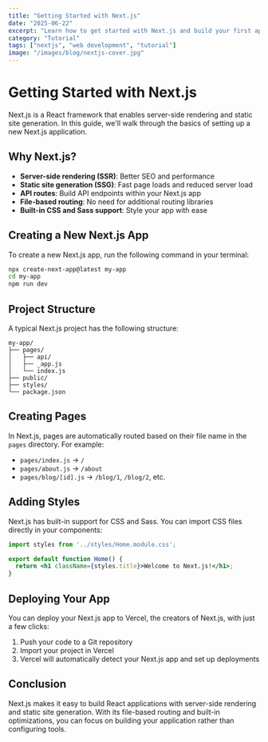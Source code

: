 ```yaml
---
title: "Getting Started with Next.js"
date: "2025-06-22"
excerpt: "Learn how to get started with Next.js and build your first application."
category: "Tutorial"
tags: ["nextjs", "web development", "tutorial"]
image: "/images/blog/nextjs-cover.jpg"
---
```


# Getting Started with Next.js

Next.js is a React framework that enables server-side rendering and static site generation. In this guide, we'll walk through the basics of setting up a new Next.js application.

## Why Next.js?

- **Server-side rendering (SSR)**: Better SEO and performance
- **Static site generation (SSG)**: Fast page loads and reduced server load
- **API routes**: Build API endpoints within your Next.js app
- **File-based routing**: No need for additional routing libraries
- **Built-in CSS and Sass support**: Style your app with ease

## Creating a New Next.js App

To create a new Next.js app, run the following command in your terminal:

```bash
npx create-next-app@latest my-app
cd my-app
npm run dev
```

## Project Structure

A typical Next.js project has the following structure:

```
my-app/
├── pages/
│   ├── api/
│   ├── _app.js
│   └── index.js
├── public/
├── styles/
└── package.json
```

## Creating Pages

In Next.js, pages are automatically routed based on their file name in the `pages` directory. For example:

- `pages/index.js` → `/`
- `pages/about.js` → `/about`
- `pages/blog/[id].js` → `/blog/1`, `/blog/2`, etc.

## Adding Styles

Next.js has built-in support for CSS and Sass. You can import CSS files directly in your components:

```jsx
import styles from '../styles/Home.module.css';

export default function Home() {
  return <h1 className={styles.title}>Welcome to Next.js!</h1>;
}
```

## Deploying Your App

You can deploy your Next.js app to Vercel, the creators of Next.js, with just a few clicks:

1. Push your code to a Git repository
2. Import your project in Vercel
3. Vercel will automatically detect your Next.js app and set up deployments

## Conclusion

Next.js makes it easy to build React applications with server-side rendering and static site generation. With its file-based routing and built-in optimizations, you can focus on building your application rather than configuring tools.
